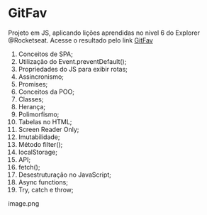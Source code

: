 
# GitFav

Projeto em JS, aplicando lições aprendidas no nivel 6 do Explorer @Rocketseat.
Acesse o resultado pelo link 
[GitFav](https://valdeirbarbosa.github.io/gitfav/)

1. Conceitos de SPA;
2. Utilização do Event.preventDefault();
3. Propriedades do JS para exibir rotas;
4. Assincronismo;
5. Promises;
6. Conceitos da POO;
7. Classes;
8. Herança;
9. Polimorfismo;
10. Tabelas no HTML;
11. Screen Reader Only;
12. Imutabilidade;
13. Método filter();
14. localStorage;
15. API;
16. fetch();
17. Desestruturação no JavaScript;
18. Async functions;
19. Try, catch e throw;

image.png